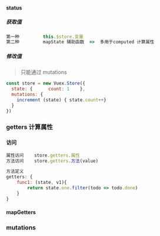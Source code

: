 

#### status

##### 获取值

> 

```js
第一种			this.$store.变量
第二种			mapState 辅助函数  =>  多用于computed 计算属性

```

##### 修改值

> 只能通过 mutations 

```js
const store = new Vuex.Store({
  state: {		count: 1	},
  mutations: {
    increment (state) { state.count++}
  }
})
```



### getters 计算属性

#### 访问

```js
属性访问	store.getters.属性
方法访问	store.getters.方法(value)

方法定义
getters: {
    func1: (state, v1){
        return state.one.filter(todo => todo.done)
    }
}
```

#### mapGetters



### mutations



